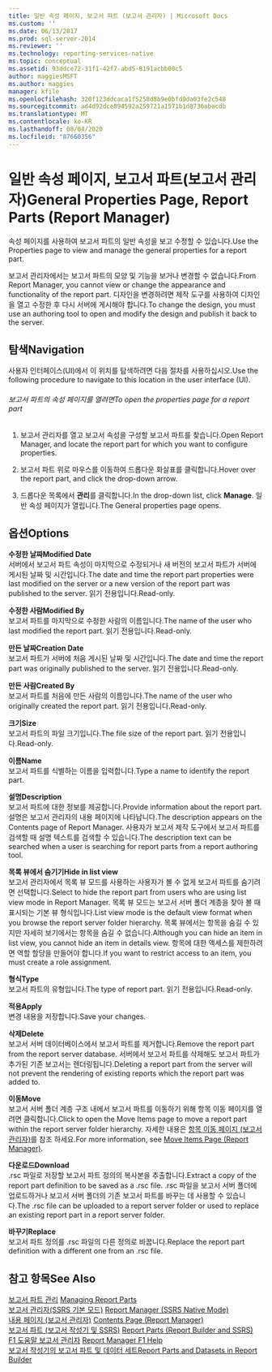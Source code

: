 ```yaml
---
title: 일반 속성 페이지, 보고서 파트 (보고서 관리자) | Microsoft Docs
ms.custom: ''
ms.date: 06/13/2017
ms.prod: sql-server-2014
ms.reviewer: ''
ms.technology: reporting-services-native
ms.topic: conceptual
ms.assetid: 93ddce72-31f1-42f7-abd5-8191acbb00c5
author: maggiesMSFT
ms.author: maggies
manager: kfile
ms.openlocfilehash: 320f123ddcaca1f5258d8b9e0bfd9da03fe2c548
ms.sourcegitcommit: ad4d92dce894592a259721a1571b1d8736abacdb
ms.translationtype: MT
ms.contentlocale: ko-KR
ms.lasthandoff: 08/04/2020
ms.locfileid: "87660356"
---
```

# <a name="general-properties-page-report-parts-report-manager"></a><span data-ttu-id="a780a-102">일반 속성 페이지, 보고서 파트(보고서 관리자)</span><span class="sxs-lookup"><span data-stu-id="a780a-102">General Properties Page, Report Parts (Report Manager)</span></span>
  <span data-ttu-id="a780a-103">속성 페이지를 사용하여 보고서 파트의 일반 속성을 보고 수정할 수 있습니다.</span><span class="sxs-lookup"><span data-stu-id="a780a-103">Use the Properties page to view and manage the general properties for a report part.</span></span>  
  
 <span data-ttu-id="a780a-104">보고서 관리자에서는 보고서 파트의 모양 및 기능을 보거나 변경할 수 없습니다.</span><span class="sxs-lookup"><span data-stu-id="a780a-104">From Report Manager, you cannot view or change the appearance and functionality of the report part.</span></span> <span data-ttu-id="a780a-105">디자인을 변경하려면 제작 도구를 사용하여 디자인을 열고 수정한 후 다시 서버에 게시해야 합니다.</span><span class="sxs-lookup"><span data-stu-id="a780a-105">To change the design, you must use an authoring tool to open and modify the design and publish it back to the server.</span></span>  
  
## <a name="navigation"></a><span data-ttu-id="a780a-106">탐색</span><span class="sxs-lookup"><span data-stu-id="a780a-106">Navigation</span></span>  
 <span data-ttu-id="a780a-107">사용자 인터페이스(UI)에서 이 위치를 탐색하려면 다음 절차를 사용하십시오.</span><span class="sxs-lookup"><span data-stu-id="a780a-107">Use the following procedure to navigate to this location in the user interface (UI).</span></span>  
  
###### <a name="to-open-the-properties-page-for-a-report-part"></a><span data-ttu-id="a780a-108">보고서 파트의 속성 페이지를 열려면</span><span class="sxs-lookup"><span data-stu-id="a780a-108">To open the properties page for a report part</span></span>  
  
1.  <span data-ttu-id="a780a-109">보고서 관리자를 열고 보고서 속성을 구성할 보고서 파트를 찾습니다.</span><span class="sxs-lookup"><span data-stu-id="a780a-109">Open Report Manager, and locate the report part for which you want to configure properties.</span></span>  
  
2.  <span data-ttu-id="a780a-110">보고서 파트 위로 마우스를 이동하여 드롭다운 화살표를 클릭합니다.</span><span class="sxs-lookup"><span data-stu-id="a780a-110">Hover over the report part, and click the drop-down arrow.</span></span>  
  
3.  <span data-ttu-id="a780a-111">드롭다운 목록에서 **관리**를 클릭합니다.</span><span class="sxs-lookup"><span data-stu-id="a780a-111">In the drop-down list, click **Manage**.</span></span> <span data-ttu-id="a780a-112">일반 속성 페이지가 열립니다.</span><span class="sxs-lookup"><span data-stu-id="a780a-112">The General properties page opens.</span></span>  
  
## <a name="options"></a><span data-ttu-id="a780a-113">옵션</span><span class="sxs-lookup"><span data-stu-id="a780a-113">Options</span></span>  
 <span data-ttu-id="a780a-114">**수정한 날짜**</span><span class="sxs-lookup"><span data-stu-id="a780a-114">**Modified Date**</span></span>  
 <span data-ttu-id="a780a-115">서버에서 보고서 파트 속성이 마지막으로 수정되거나 새 버전의 보고서 파트가 서버에 게시된 날짜 및 시간입니다.</span><span class="sxs-lookup"><span data-stu-id="a780a-115">The date and time the report part properties were last modified on the server or a new version of the report part was published to the server.</span></span> <span data-ttu-id="a780a-116">읽기 전용입니다.</span><span class="sxs-lookup"><span data-stu-id="a780a-116">Read-only.</span></span>  
  
 <span data-ttu-id="a780a-117">**수정한 사람**</span><span class="sxs-lookup"><span data-stu-id="a780a-117">**Modified By**</span></span>  
 <span data-ttu-id="a780a-118">보고서 파트를 마지막으로 수정한 사람의 이름입니다.</span><span class="sxs-lookup"><span data-stu-id="a780a-118">The name of the user who last modified the report part.</span></span> <span data-ttu-id="a780a-119">읽기 전용입니다.</span><span class="sxs-lookup"><span data-stu-id="a780a-119">Read-only.</span></span>  
  
 <span data-ttu-id="a780a-120">**만든 날짜**</span><span class="sxs-lookup"><span data-stu-id="a780a-120">**Creation Date**</span></span>  
 <span data-ttu-id="a780a-121">보고서 파트가 서버에 처음 게시된 날짜 및 시간입니다.</span><span class="sxs-lookup"><span data-stu-id="a780a-121">The date and time the report part was originally published to the server.</span></span> <span data-ttu-id="a780a-122">읽기 전용입니다.</span><span class="sxs-lookup"><span data-stu-id="a780a-122">Read-only.</span></span>  
  
 <span data-ttu-id="a780a-123">**만든 사람**</span><span class="sxs-lookup"><span data-stu-id="a780a-123">**Created By**</span></span>  
 <span data-ttu-id="a780a-124">보고서 파트를 처음에 만든 사람의 이름입니다.</span><span class="sxs-lookup"><span data-stu-id="a780a-124">The name of the user who originally created the report part.</span></span> <span data-ttu-id="a780a-125">읽기 전용입니다.</span><span class="sxs-lookup"><span data-stu-id="a780a-125">Read-only.</span></span>  
  
 <span data-ttu-id="a780a-126">**크기**</span><span class="sxs-lookup"><span data-stu-id="a780a-126">**Size**</span></span>  
 <span data-ttu-id="a780a-127">보고서 파트의 파일 크기입니다.</span><span class="sxs-lookup"><span data-stu-id="a780a-127">The file size of the report part.</span></span> <span data-ttu-id="a780a-128">읽기 전용입니다.</span><span class="sxs-lookup"><span data-stu-id="a780a-128">Read-only.</span></span>  
  
 <span data-ttu-id="a780a-129">**이름**</span><span class="sxs-lookup"><span data-stu-id="a780a-129">**Name**</span></span>  
 <span data-ttu-id="a780a-130">보고서 파트를 식별하는 이름을 입력합니다.</span><span class="sxs-lookup"><span data-stu-id="a780a-130">Type a name to identify the report part.</span></span>  
  
 <span data-ttu-id="a780a-131">**설명**</span><span class="sxs-lookup"><span data-stu-id="a780a-131">**Description**</span></span>  
 <span data-ttu-id="a780a-132">보고서 파트에 대한 정보를 제공합니다.</span><span class="sxs-lookup"><span data-stu-id="a780a-132">Provide information about the report part.</span></span> <span data-ttu-id="a780a-133">설명은 보고서 관리자의 내용 페이지에 나타납니다.</span><span class="sxs-lookup"><span data-stu-id="a780a-133">The description appears on the Contents page of Report Manager.</span></span> <span data-ttu-id="a780a-134">사용자가 보고서 제작 도구에서 보고서 파트를 검색할 때 설명 텍스트를 검색할 수 있습니다.</span><span class="sxs-lookup"><span data-stu-id="a780a-134">The description text can be searched when a user is searching for report parts from a report authoring tool.</span></span>  
  
 <span data-ttu-id="a780a-135">**목록 뷰에서 숨기기**</span><span class="sxs-lookup"><span data-stu-id="a780a-135">**Hide in list view**</span></span>  
 <span data-ttu-id="a780a-136">보고서 관리자에서 목록 뷰 모드를 사용하는 사용자가 볼 수 없게 보고서 파트를 숨기려면 선택합니다.</span><span class="sxs-lookup"><span data-stu-id="a780a-136">Select to hide the report part from users who are using list view mode in Report Manager.</span></span> <span data-ttu-id="a780a-137">목록 뷰 모드는 보고서 서버 폴더 계층을 찾아 볼 때 표시되는 기본 뷰 형식입니다.</span><span class="sxs-lookup"><span data-stu-id="a780a-137">List view mode is the default view format when you browse the report server folder hierarchy.</span></span> <span data-ttu-id="a780a-138">목록 뷰에서는 항목을 숨길 수 있지만 자세히 보기에서는 항목을 숨길 수 없습니다.</span><span class="sxs-lookup"><span data-stu-id="a780a-138">Although you can hide an item in list view, you cannot hide an item in details view.</span></span> <span data-ttu-id="a780a-139">항목에 대한 액세스를 제한하려면 역할 할당을 만들어야 합니다.</span><span class="sxs-lookup"><span data-stu-id="a780a-139">If you want to restrict access to an item, you must create a role assignment.</span></span>  
  
 <span data-ttu-id="a780a-140">**형식**</span><span class="sxs-lookup"><span data-stu-id="a780a-140">**Type**</span></span>  
 <span data-ttu-id="a780a-141">보고서 파트의 유형입니다.</span><span class="sxs-lookup"><span data-stu-id="a780a-141">The type of report part.</span></span> <span data-ttu-id="a780a-142">읽기 전용입니다.</span><span class="sxs-lookup"><span data-stu-id="a780a-142">Read-only.</span></span>  
  
 <span data-ttu-id="a780a-143">**적용**</span><span class="sxs-lookup"><span data-stu-id="a780a-143">**Apply**</span></span>  
 <span data-ttu-id="a780a-144">변경 내용을 저장합니다.</span><span class="sxs-lookup"><span data-stu-id="a780a-144">Save your changes.</span></span>  
  
 <span data-ttu-id="a780a-145">**삭제**</span><span class="sxs-lookup"><span data-stu-id="a780a-145">**Delete**</span></span>  
 <span data-ttu-id="a780a-146">보고서 서버 데이터베이스에서 보고서 파트를 제거합니다.</span><span class="sxs-lookup"><span data-stu-id="a780a-146">Remove the report part from the report server database.</span></span> <span data-ttu-id="a780a-147">서버에서 보고서 파트를 삭제해도 보고서 파트가 추가된 기존 보고서는 렌더링됩니다.</span><span class="sxs-lookup"><span data-stu-id="a780a-147">Deleting a report part from the server will not prevent the rendering of existing reports which the report part was added to.</span></span>  
  
 <span data-ttu-id="a780a-148">**이동**</span><span class="sxs-lookup"><span data-stu-id="a780a-148">**Move**</span></span>  
 <span data-ttu-id="a780a-149">보고서 서버 폴더 계층 구조 내에서 보고서 파트를 이동하기 위해 항목 이동 페이지를 열려면 클릭합니다.</span><span class="sxs-lookup"><span data-stu-id="a780a-149">Click to open the Move Items page to move a report part within the report server folder hierarchy.</span></span> <span data-ttu-id="a780a-150">자세한 내용은 [항목 이동 페이지 &#40;보고서 관리자&#41;](../../2014/reporting-services/move-items-page-report-manager.md)를 참조 하세요.</span><span class="sxs-lookup"><span data-stu-id="a780a-150">For more information, see [Move Items Page &#40;Report Manager&#41;](../../2014/reporting-services/move-items-page-report-manager.md).</span></span>  
  
 <span data-ttu-id="a780a-151">**다운로드**</span><span class="sxs-lookup"><span data-stu-id="a780a-151">**Download**</span></span>  
 <span data-ttu-id="a780a-152">.rsc 파일로 저장할 보고서 파트 정의의 복사본을 추출합니다.</span><span class="sxs-lookup"><span data-stu-id="a780a-152">Extract a copy of the report part definition to be saved as a .rsc file.</span></span> <span data-ttu-id="a780a-153">.rsc 파일을 보고서 서버 폴더에 업로드하거나 보고서 서버 폴더의 기존 보고서 파트를 바꾸는 데 사용할 수 있습니다.</span><span class="sxs-lookup"><span data-stu-id="a780a-153">The .rsc file can be uploaded to a report server folder or used to replace an existing report part in a report server folder.</span></span>  
  
 <span data-ttu-id="a780a-154">**바꾸기**</span><span class="sxs-lookup"><span data-stu-id="a780a-154">**Replace**</span></span>  
 <span data-ttu-id="a780a-155">보고서 파트 정의를 .rsc 파일의 다른 정의로 바꿉니다.</span><span class="sxs-lookup"><span data-stu-id="a780a-155">Replace the report part definition with a different one from an .rsc file.</span></span>  
  
## <a name="see-also"></a><span data-ttu-id="a780a-156">참고 항목</span><span class="sxs-lookup"><span data-stu-id="a780a-156">See Also</span></span>  
 <span data-ttu-id="a780a-157">[보고서 파트 관리](report-design/managing-report-parts.md) </span><span class="sxs-lookup"><span data-stu-id="a780a-157">[Managing Report Parts](report-design/managing-report-parts.md) </span></span>  
 <span data-ttu-id="a780a-158">[보고서 관리자&#40;SSRS 기본 모드&#41;](../../2014/reporting-services/report-manager-ssrs-native-mode.md) </span><span class="sxs-lookup"><span data-stu-id="a780a-158">[Report Manager  &#40;SSRS Native Mode&#41;](../../2014/reporting-services/report-manager-ssrs-native-mode.md) </span></span>  
 <span data-ttu-id="a780a-159">[내용 페이지 &#40;보고서 관리자&#41;](../../2014/reporting-services/contents-page-report-manager.md) </span><span class="sxs-lookup"><span data-stu-id="a780a-159">[Contents Page &#40;Report Manager&#41;](../../2014/reporting-services/contents-page-report-manager.md) </span></span>  
 <span data-ttu-id="a780a-160">[보고서 파트 &#40;보고서 작성기 및 SSRS&#41;](report-parts-report-builder-and-ssrs.md) </span><span class="sxs-lookup"><span data-stu-id="a780a-160">[Report Parts &#40;Report Builder and SSRS&#41;](report-parts-report-builder-and-ssrs.md) </span></span>  
 <span data-ttu-id="a780a-161">[F1 도움말 보고서 관리자](../../2014/reporting-services/report-manager-f1-help.md) </span><span class="sxs-lookup"><span data-stu-id="a780a-161">[Report Manager F1 Help](../../2014/reporting-services/report-manager-f1-help.md) </span></span>  
 [<span data-ttu-id="a780a-162">보고서 작성기의 보고서 파트 및 데이터 세트</span><span class="sxs-lookup"><span data-stu-id="a780a-162">Report Parts and Datasets in Report Builder</span></span>](report-data/report-parts-and-datasets-in-report-builder.md)  
  
  
